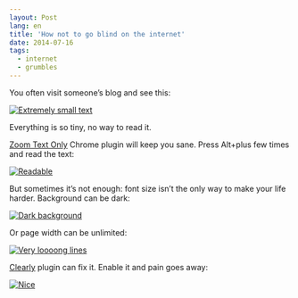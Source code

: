 ```yaml
---
layout: Post
lang: en
title: 'How not to go blind on the internet'
date: 2014-07-16
tags:
  - internet
  - grumbles
---
```


You often visit someone’s blog and see this:

[![Extremely small text](/images/blindness_1.png)](/images/blindness_1.png)

Everything is so tiny, no way to read it.

[Zoom Text Only](https://chrome.google.com/webstore/detail/zoom-text-only/jamhfhbppcmkgghlkeieococonlbppjg) Chrome plugin will keep you sane. Press Alt+plus few times and read the text:

[![Readable](/images/blindness_2.png)](/images/blindness_2.png)

But sometimes it’s not enough: font size isn’t the only way to make your life harder. Background can be dark:

[![Dark background](/images/blindness_3.png)](/images/blindness_3.png)

Or page width can be unlimited:

[![Very loooong lines](/images/blindness_4.png)](/images/blindness_4.png)

[Clearly](https://chrome.google.com/webstore/detail/clearly/iooicodkiihhpojmmeghjclgihfjdjhj) plugin can fix it. Enable it and pain goes away:

[![Nice](/images/blindness_5.png)](/images/blindness_5.png)
